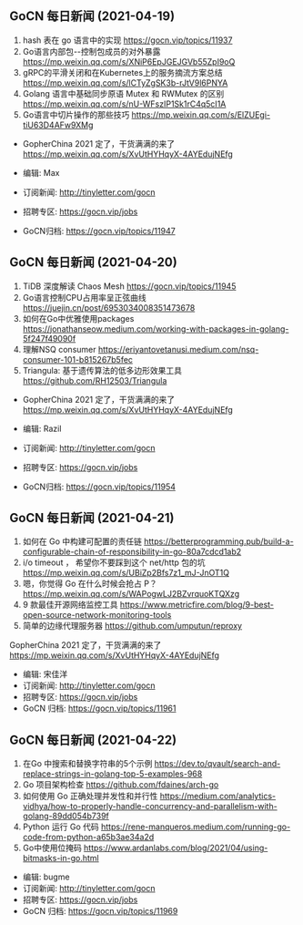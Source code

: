 ## GoCN 每日新闻 (2021-04-19)

1. hash 表在 go 语言中的实现 https://gocn.vip/topics/11937
2. Go语言内部包--控制包成员的对外暴露 https://mp.weixin.qq.com/s/XNiP6EpJGEJGVb55ZpI9oQ
3. gRPC的平滑关闭和在Kubernetes上的服务摘流方案总结 https://mp.weixin.qq.com/s/lCTyZgSK3b-rJtV9l6PNYA
4. Golang 语言中基础同步原语 Mutex 和 RWMutex 的区别 https://mp.weixin.qq.com/s/nU-WFszIP1Sk1rC4q5cI1A
5. Go语言中切片操作的那些技巧 https://mp.weixin.qq.com/s/ElZUEgi-tiU63D4AFw9XMg

- GopherChina 2021 定了，干货满满的来了 https://mp.weixin.qq.com/s/XvUtHYHqyX-4AYEdujNEfg

- 编辑: Max 
- 订阅新闻: http://tinyletter.com/gocn 
- 招聘专区: https://gocn.vip/jobs
- GoCN归档: https://gocn.vip/topics/11947

## GoCN 每日新闻 (2021-04-20)

1. TiDB 深度解读 Chaos Mesh https://gocn.vip/topics/11945
2. Go语言控制CPU占用率呈正弦曲线 https://juejin.cn/post/6953034008351473678
3. 如何在Go中优雅使用packages https://jonathanseow.medium.com/working-with-packages-in-golang-5f247f49090f
4. 理解NSQ consumer https://eriyantovetanusi.medium.com/nsq-consumer-101-b815267b5fec
5. Triangula: 基于遗传算法的低多边形效果工具 https://github.com/RH12503/Triangula

- GopherChina 2021 定了，干货满满的来了 https://mp.weixin.qq.com/s/XvUtHYHqyX-4AYEdujNEfg

- 编辑: Razil 
- 订阅新闻: http://tinyletter.com/gocn 
- 招聘专区: https://gocn.vip/jobs
- GoCN归档: https://gocn.vip/topics/11954

## GoCN 每日新闻 (2021-04-21)

1. 如何在 Go 中构建可配置的责任链 https://betterprogramming.pub/build-a-configurable-chain-of-responsibility-in-go-80a7cdcd1ab2
2. i/o timeout ， 希望你不要踩到这个 net/http 包的坑 https://mp.weixin.qq.com/s/UBiZp2Bfs7z1_mJ-JnOT1Q
3. 嗯，你觉得 Go 在什么时候会抢占 P？ https://mp.weixin.qq.com/s/WAPogwLJ2BZvrquoKTQXzg
4. 9 款最佳开源网络监控工具 https://www.metricfire.com/blog/9-best-open-source-network-monitoring-tools
5. 简单的边缘代理服务器 https://github.com/umputun/reproxy

GopherChina 2021 定了，干货满满的来了 https://mp.weixin.qq.com/s/XvUtHYHqyX-4AYEdujNEfg

- 编辑: 宋佳洋
- 订阅新闻: http://tinyletter.com/gocn
- 招聘专区: https://gocn.vip/jobs
- GoCN 归档: https://gocn.vip/topics/11961

## GoCN 每日新闻 (2021-04-22)

1. 在Go 中搜索和替换字符串的5个示例 https://dev.to/qvault/search-and-replace-strings-in-golang-top-5-examples-968
2. Go 项目架构检查 https://github.com/fdaines/arch-go
3. 如何使用 Go 正确处理并发性和并行性 https://medium.com/analytics-vidhya/how-to-properly-handle-concurrency-and-parallelism-with-golang-89dd054b739f
4. Python 运行 Go 代码 https://rene-manqueros.medium.com/running-go-code-from-python-a65b3ae34a2d
5. Go中使用位掩码 https://www.ardanlabs.com/blog/2021/04/using-bitmasks-in-go.html

- 编辑: bugme
- 订阅新闻: http://tinyletter.com/gocn
- 招聘专区: https://gocn.vip/jobs
- GoCN 归档: https://gocn.vip/topics/11969
